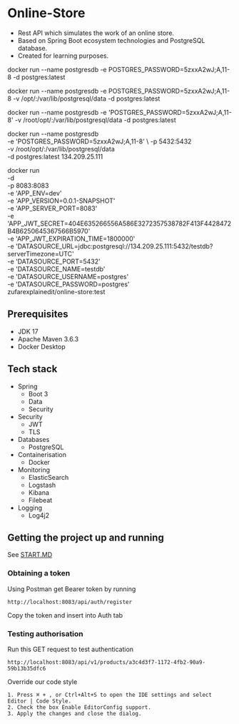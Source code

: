 # Online-Store
* Rest API which simulates the work of an online store. <br />
* Based on Spring Boot ecosystem technologies and PostgreSQL database. <br />
* Created for learning purposes. 

docker run --name postgresdb -e POSTGRES_PASSWORD=5zxxA2wJ;A,11-8 -d postgres:latest

docker run --name postgresdb -e POSTGRES_PASSWORD=5zxxA2wJ;A,11-8 -v /opt/:/var/lib/postgresql/data -d postgres:latest

docker run --name postgresdb -e 'POSTGRES_PASSWORD=5zxxA2wJ;A,11-8' -v /root/opt/:/var/lib/postgresql/data -d postgres:latest

docker run --name postgresdb \
           -e 'POSTGRES_PASSWORD=5zxxA2wJ;A,11-8' \ 
           -p 5432:5432 \
           -v /root/opt/:/var/lib/postgresql/data \
           -d postgres:latest
134.209.25.111

docker run \
-d \
-p 8083:8083 \
-e 'APP_ENV=dev' \
-e 'APP_VERSION=0.0.1-SNAPSHOT' \
-e 'APP_SERVER_PORT=8083' \
-e 'APP_JWT_SECRET=404E635266556A586E3272357538782F413F4428472B4B6250645367566B5970' \
-e 'APP_JWT_EXPIRATION_TIME=1800000' \
-e 'DATASOURCE_URL=jdbc:postgresql://134.209.25.111:5432/testdb?serverTimezone=UTC' \
-e 'DATASOURCE_PORT=5432' \
-e 'DATASOURCE_NAME=testdb' \
-e 'DATASOURCE_USERNAME=postgres' \
-e 'DATASOURCE_PASSWORD=postgres' \
zufarexplainedit/online-store:test


## Prerequisites
* JDK 17
* Apache Maven 3.6.3
* Docker Desktop

## Tech stack
* Spring 
  * Boot 3
  * Data
  * Security
* Security
  * JWT
  * TLS
* Databases
  * PostgreSQL
* Containerisation
  * Docker
* Monitoring
  * ElasticSearch
  * Logstash
  * Kibana
  * Filebeat
* Logging
  * Log4j2
  
## Getting the project up and running
See [START.MD](https://github.com/Sunagatov/Online-Store/blob/development/START.MD)

### Obtaining a token
Using Postman get Bearer token by running
```shell
http://localhost:8083/api/auth/register
```
Copy the token and insert into Auth tab
### Testing authorisation
Run this GET request to test authentication
```shell 
http://localhost:8083/api/v1/products/a3c4d3f7-1172-4fb2-90a9-59b13b35dfc6
```

Override our code style
```shell
1. Press ⌘ + , or Ctrl+Alt+S to open the IDE settings and select Editor | Code Style.
2. Check the box Enable EditorConfig support.
3. Apply the changes and close the dialog.
```
